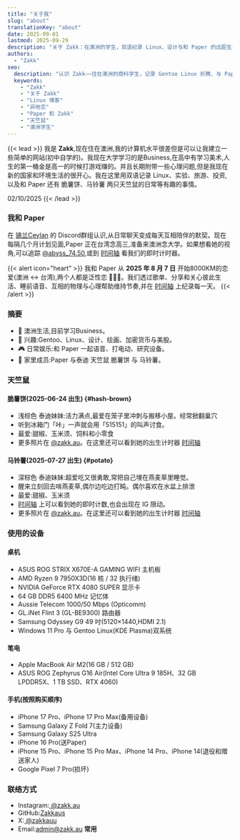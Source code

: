 ```yaml
---
title: "关于我"
slug: "about"
translationKey: "about"
date: 2025-09-01
lastmod: 2025-09-29
description: "关于 Zakk：在澳洲的学生，双语纪录 Linux、设计与和 Paper 的远距生活。"
authors:
  - "Zakk"
seo:
  description: "认识 Zakk——住在澳洲的商科学生，记录 Gentoo Linux 折腾、与 Paper的异地恋，以及脆薯饼和马铃薯两只天竺鼠的日常。"
  keywords:
    - "Zakk"
    - "关于 Zakk"
    - "Linux 博客"
    - "异地恋"
    - "Paper 和 Zakk"
    - "天竺鼠"
    - "澳洲学生"
---
```


{{< lead >}}
我是 **Zakk**,现在住在澳洲,我的计算机水平很差但是可以让我建立一些简单的网站(初中自学的)。我现在大学学习的是Business,在高中有学习美术,人生的第一桶金是高一的时候打游戏赚的。并且长期附带一些心理问题,但是我现在新的国家和环境生活的很开心。我在这里用双语记录 Linux、实验、旅游、投资,以及和 Paper 还有 脆薯饼、马铃薯 两只天竺鼠的日常等有趣的事情。

02/10/2025
{{< /lead >}}

### 我和 Paper
在 [锡兰Ceylan](https://www.youtube.com/@xilanceylan) 的 Discord群组认识,从日常聊天变成每天互相陪伴的默契。现在每隔几个月计划见面,Paper 正在台湾念高三,准备来澳洲念大学。如果想看她的视角,可以追踪 [@abyss_74.50](https://www.instagram.com/abyss_74.50/),或到 [时间轴](/zh-cn/timeline/#couple) 看我们的即时计时器。

{{< alert icon="heart" >}}
我和 Paper 从 **2025 年 8 月 7 日** 开始8000KM的恋爱(澳洲 ↔ 台湾),两个人都是泛性恋 🩷💛🩵。我们透过歌单、分享和关心彼此生活、睡前语音、互相的物理与心理帮助维持节奏,并在 [时间轴](/zh-cn/timeline/#couple) 上纪录每一天。
{{< /alert >}}

### 摘要
- 📍 澳洲生活,目前学习Business。
- 🧠 兴趣:Gentoo、Linux、设计、绘画、加密货币与美股。
- 🎮 日常娱乐:和 Paper 一起语音、打电动、研究设备。
- 🐹 家里成员:Paper 与泰迪 天竺鼠 脆薯饼 与 马铃薯。

### 天竺鼠
#### 脆薯饼(2025-06-24 出生) {#hash-brown}
- 浅棕色 泰迪妹妹:活力满点,最爱在笼子里冲刺与搬移小屋。经常掀翻巢穴
- 听到冰箱门「咔」一声就会用「515151」的叫声讨食。
- 最爱:甜椒、玉米须、饲料和小零食
- 更多照片在 [@zakk.au](https://www.instagram.com/zakk.au/)。在这里还可以看到她的出生计时器 [时间轴](/zh-cn/timeline/#hash-brown) 

#### 马铃薯(2025-07-27 出生) {#potato}
- 深棕色 泰迪妹妹:超爱吃又很勇敢,常把自己埋在燕麦草里睡觉。
- 醒来立刻回去啃燕麦草,偶尔边吃边打盹。偶尔喜欢在水盆上排泄
- 最爱:甜椒、玉米须
- [时间轴](/zh-cn/timeline/#potato) 上可以看到她的即时计数,也会出现在 IG 限动。
- 更多照片在 [@zakk.au](https://www.instagram.com/zakk.au/)。在这里还可以看到她的出生计时器 [时间轴](/zh-cn/timeline/) 

### 使用的设备
#### 桌机
- ASUS ROG STRIX X670E-A GAMING WIFI 主机板
- AMD Ryzen 9 7950X3D(16 核 / 32 执行绪)
- NVIDIA GeForce RTX 4080 SUPER 显示卡
- 64 GB DDR5 6400 MHz 记忆体
- Aussie Telecom 1000/50 Mbps (Opticomm)
- GL.iNet Flint 3 (GL-BE9300) 路由器
- Samsung Odyssey G9 49 吋(5120×1440,HDMI 2.1)
- Windows 11 Pro 与 Gentoo Linux(KDE Plasma)双系统

#### 笔电
- Apple MacBook Air M2(16 GB / 512 GB)
- ASUS ROG Zephyrus G16 Air(Intel Core Ultra 9 185H、32 GB LPDDR5X、1 TB SSD、RTX 4060)

#### 手机(按照购买顺序)
- iPhone 17 Pro、iPhone 17 Pro Max(备用设备)
- Samsung Galaxy Z Fold 7(主力设备)
- Samsung Galaxy S25 Ultra
- iPhone 16 Pro(送Paper)
- iPhone 15 Pro、iPhone 15 Pro Max、iPhone 14 Pro、iPhone 14(退役和赠送家人)
- Google Pixel 7 Pro(损坏)

### 联络方式
- Instagram:[ @zakk.au ](https://www.instagram.com/zakk.au/)
- GitHub:[Zakkaus](https://github.com/Zakkaus)
- X:[ @zakkauu ](https://x.com/zakkauu)
- Email:[admin@zakk.au](mailto:admin@zakk.au) **常用**
